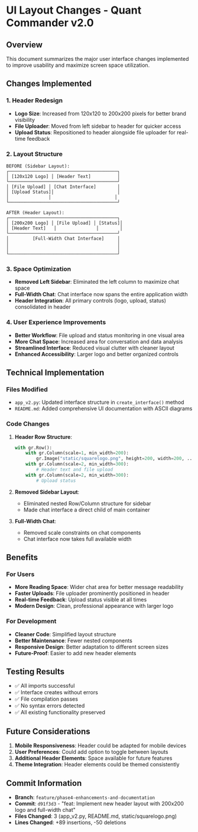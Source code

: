 # UI Layout Changes - Quant Commander v2.0

## Overview
This document summarizes the major user interface changes implemented to improve usability and maximize screen space utilization.

## Changes Implemented

### 1. Header Redesign
- **Logo Size**: Increased from 120x120 to 200x200 pixels for better brand visibility
- **File Uploader**: Moved from left sidebar to header for quicker access
- **Upload Status**: Repositioned to header alongside file uploader for real-time feedback

### 2. Layout Structure
```
BEFORE (Sidebar Layout):
┌─────────────────────────────────────────┐
│ [120x120 Logo] │ [Header Text]          │
└─────────────────────────────────────────┘
│ [File Upload] │ [Chat Interface]        │
│ [Upload Status]│                        │
│               │                        │
└─────────────────────────────────────────┘

AFTER (Header Layout):
┌─────────────────────────────────────────┐
│ [200x200 Logo] │ [File Upload] │ [Status]│
│ [Header Text]   │               │        │
└─────────────────────────────────────────┘
│         [Full-Width Chat Interface]     │
│                                         │
│                                         │
└─────────────────────────────────────────┘
```

### 3. Space Optimization
- **Removed Left Sidebar**: Eliminated the left column to maximize chat space
- **Full-Width Chat**: Chat interface now spans the entire application width
- **Header Integration**: All primary controls (logo, upload, status) consolidated in header

### 4. User Experience Improvements
- **Better Workflow**: File upload and status monitoring in one visual area
- **More Chat Space**: Increased area for conversation and data analysis
- **Streamlined Interface**: Reduced visual clutter with cleaner layout
- **Enhanced Accessibility**: Larger logo and better organized controls

## Technical Implementation

### Files Modified
- `app_v2.py`: Updated interface structure in `create_interface()` method
- `README.md`: Added comprehensive UI documentation with ASCII diagrams

### Code Changes
1. **Header Row Structure**:
   ```python
   with gr.Row():
       with gr.Column(scale=1, min_width=200):
           gr.Image("static/squarelogo.png", height=200, width=200, ...)
       with gr.Column(scale=2, min_width=300):
           # Header text and file upload
       with gr.Column(scale=2, min_width=300):
           # Upload status
   ```

2. **Removed Sidebar Layout**:
   - Eliminated nested Row/Column structure for sidebar
   - Made chat interface a direct child of main container

3. **Full-Width Chat**:
   - Removed scale constraints on chat components
   - Chat interface now takes full available width

## Benefits

### For Users
- **More Reading Space**: Wider chat area for better message readability
- **Faster Uploads**: File uploader prominently positioned in header
- **Real-time Feedback**: Upload status visible at all times
- **Modern Design**: Clean, professional appearance with larger logo

### For Development
- **Cleaner Code**: Simplified layout structure
- **Better Maintenance**: Fewer nested components
- **Responsive Design**: Better adaptation to different screen sizes
- **Future-Proof**: Easier to add new header elements

## Testing Results
- ✅ All imports successful
- ✅ Interface creates without errors
- ✅ File compilation passes
- ✅ No syntax errors detected
- ✅ All existing functionality preserved

## Future Considerations
1. **Mobile Responsiveness**: Header could be adapted for mobile devices
2. **User Preferences**: Could add option to toggle between layouts
3. **Additional Header Elements**: Space available for future features
4. **Theme Integration**: Header elements could be themed consistently

## Commit Information
- **Branch**: `feature/phase4-enhancements-and-documentation`
- **Commit**: `d91f3d3` - "feat: Implement new header layout with 200x200 logo and full-width chat"
- **Files Changed**: 3 (app_v2.py, README.md, static/squarelogo.png)
- **Lines Changed**: +89 insertions, -50 deletions

